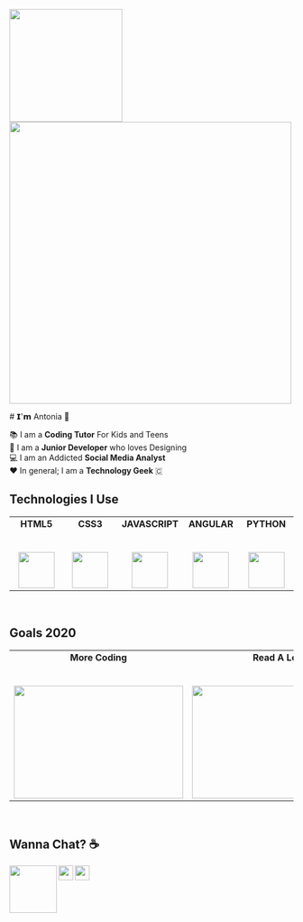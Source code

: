 <p>
  <img src="https://media.giphy.com/media/XaFrF1keE8tFC1XUmc/giphy.gif" width="200px">
  <img src="https://media.giphy.com/media/MCutGG3SC9uH5lZivi/giphy.gif" width="500px"></p>
  # 𝗜'𝗺 Antonia 🎀

📚  I am a **Coding Tutor** For Kids and Teens <br>
🚀  I am a **Junior Developer** who loves Designing  <br>
💻  I am an Addicted **Social Media Analyst**  <br>
❤   In general; I am a **Technology Geek**  🇨

## Technologies I Use

<table>
  <tbody>
    <tr valign="top">
      <td width="20%" align="center">
        <span><strong>HTML5</strong></span><br><br><br>
        <img height="64px" src="https://cdn.svgporn.com/logos/html-5.svg">
      </td>
      <td width="20%" align="center">
        <span><strong>CSS3</strong></span><br><br><br>
        <img height="64px" src="https://cdn.svgporn.com/logos/css-3.svg">
      </td>
      <td width="20%" align="center">
        <span><strong>JAVASCRIPT</strong></span><br><br><br>
        <img height="64px" src="https://cdn.svgporn.com/logos/javascript.svg">
      </td>
      <td width="20%" align="center">
        <span><strong>ANGULAR</strong></span><br><br><br>
        <img height="64px" src="https://cdn.svgporn.com/logos/angular-icon.svg">
      </td>
      <td width="20%" align="center">
        <span><strong>PYTHON</strong></span><br><br><br>
        <img height="64px" src="https://cdn.svgporn.com/logos/python.svg">
      </td>
      </tbody>
</table>
<br>

## Goals 2020

<table>
  <tbody>
    <tr valign="top">
      <td width="20%" align="center">
        <span><strong>More Coding</strong></span><br><br><br>
        <img height="200px" src="https://media.giphy.com/media/fAnzw6YK33jMwzp5wp/giphy.gif" width="300px">
      </td>
      <td width="20%" align="center">
        <span><strong>Read A Lot</strong></span><br><br><br>
        <img height="200px" src="https://media.giphy.com/media/l6SQZJCWcXQd7mzoiF/giphy.gif" width="300px">
      </td>
      <td width="20%" align="center">
        <span><strong>Meet New People</strong></span><br><br><br>
        <img height="200px" src="https://media.giphy.com/media/3o7abBphHJngINCHio/giphy.gif" width="300px">
      </td>
      </tbody>
</table>

<br>

## Wanna Chat? ☕

  <a href="https://www.linkedin.com/in/antonia-symeonidou-88a719151/">
    <img align="left" width="84px" src="https://cdn.svgporn.com/logos/linkedin.svg" />
  </a>
  <a href="https://twitter.com/NanouuSymeon">
    <img align="left" width="26px" src="https://cdn.svgporn.com/logos/twitter.svg" />
  </a>
  <a href="mailto:nakibarbie1017@gmail.com">
    <img align="left" width="26px" src="https://cdn.svgporn.com/logos/google-gmail.svg" />
  </a>



